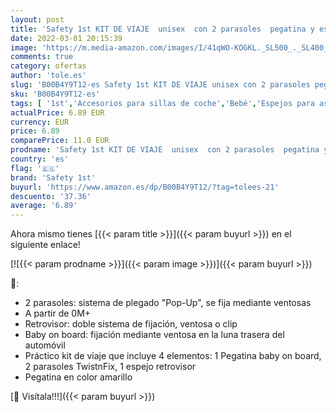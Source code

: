 ```yaml
---
layout: post
title: 'Safety 1st KIT DE VIAJE  unisex  con 2 parasoles  pegatina y espejo retrovisor'
date: 2022-03-01 20:15:39
image: 'https://m.media-amazon.com/images/I/41qWO-KOGKL._SL500_._SL400_.jpg'
comments: true
category: ofertas
author: 'tole.es'
slug: 'B00B4Y9T12-es Safety 1st KIT DE VIAJE unisex con 2 parasoles pegatina y...'
sku: 'B00B4Y9T12-es'
tags: [ '1st','Accesorios para sillas de coche','Bebé','Espejos para asientos traseros','Sillas de coche y accesorios','safety','safety 1st', ]
actualPrice: 6.89 EUR
currency: EUR
price: 6.89
comparePrice: 11.0 EUR
prodname: 'Safety 1st KIT DE VIAJE  unisex  con 2 parasoles  pegatina y espejo retrovisor'
country: 'es'
flag: '🇪🇸'
brand: 'Safety 1st'
buyurl: 'https://www.amazon.es/dp/B00B4Y9T12/?tag=tolees-21'
descuento: '37.36'
average: '6.89'
---
```


Ahora mismo tienes [{{< param title >}}]({{< param buyurl >}}) en el siguiente enlace!

[![{{< param prodname >}}]({{< param image >}})]({{< param buyurl >}})

🔎:

- 2 parasoles: sistema de plegado "Pop-Up", se fija mediante ventosas
- A partir de 0M+
- Retrovisor: doble sistema de fijación, ventosa o clip
- Baby on board: fijación mediante ventosa en la luna trasera del automóvil
- Práctico kit de viaje que incluye 4 elementos: 1 Pegatina baby on board, 2 parasoles TwistnFix, 1 espejo retrovisor
- Pegatina en color amarillo

[🛒 Visítala!!!]({{< param buyurl >}})
